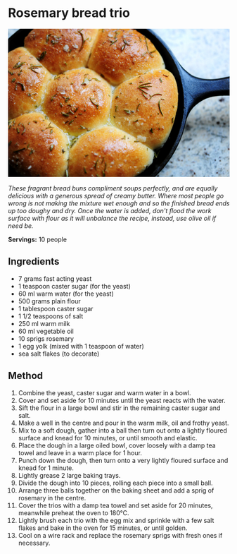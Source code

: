 # Rosemary bread trio

![Rosemary bread trio](resources/rose-buns.jpg)

*These fragrant bread buns compliment soups perfectly, and are equally delicious with a generous spread of creamy butter. Where most people go wrong is not making the mixture wet enough and so the finished bread ends up too doughy and dry. Once the water is added, don't flood the work surface with flour as it will unbalance the recipe, instead, use olive oil if need be.*

**Servings:** 10 people

## Ingredients
- 7 grams fast acting yeast
- 1 teaspoon caster sugar (for the yeast)
- 60 ml warm water (for the yeast)
- 500 grams plain flour
- 1 tablespoon caster sugar
- 1 1/2 teaspoons of salt
- 250 ml warm milk
- 60 ml vegetable oil
- 10 sprigs rosemary
- 1 egg yolk (mixed with 1 teaspoon of water)
- sea salt flakes (to decorate)

## Method
1. Combine the yeast, caster sugar and warm water in a bowl. 
1. Cover and set aside for 10 minutes until the yeast reacts with the water.
1. Sift the flour in a large bowl and stir in the remaining caster sugar and salt. 
1. Make a well in the centre and pour in the warm milk, oil and frothy yeast. 
1. Mix to a soft dough, gather into a ball then turn out onto a lightly floured surface and knead for 10 minutes, or until smooth and elastic.
1. Place the dough in a large oiled bowl, cover loosely with a damp tea towel and leave in a warm place for 1 hour.
1. Punch down the dough, then turn onto a very lightly floured surface and knead for 1 minute. 
1. Lightly grease 2 large baking trays. 
1. Divide the dough into 10 pieces, rolling each piece into a small ball. 
1. Arrange three balls together on the baking sheet and add a sprig of rosemary in the centre.
1. Cover the trios with a damp tea towel and set aside for 20 minutes, meanwhile preheat the oven to 180°C.
1. Lightly brush each trio with the egg mix and sprinkle with a few salt flakes and bake in the oven for 15 minutes, or until golden. 
1. Cool on a wire rack and replace the rosemary sprigs with fresh ones if necessary.
